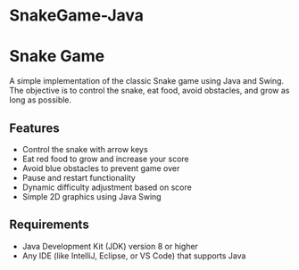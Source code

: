 # SnakeGame-Java
# Snake Game

A simple implementation of the classic Snake game using Java and Swing. The objective is to control the snake, eat food, avoid obstacles, and grow as long as possible.



## Features
- Control the snake with arrow keys
- Eat red food to grow and increase your score
- Avoid blue obstacles to prevent game over
- Pause and restart functionality
- Dynamic difficulty adjustment based on score
- Simple 2D graphics using Java Swing

## Requirements
- Java Development Kit (JDK) version 8 or higher
- Any IDE (like IntelliJ, Eclipse, or VS Code) that supports Java


